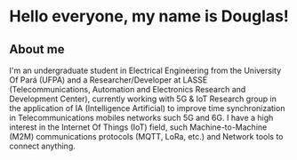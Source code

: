 # Hello everyone, my name is Douglas!

## About me
I'm an undergraduate student in Electrical Engineering from the University Of Pará (UFPA) and a Researcher/Developer at LASSE (Telecommunications, Automation and Electronics Research and Development Center), currently working with 5G & IoT Research group in the application of IA (Intelligence Artificial) to improve time synchronization in Telecommunications mobiles networks such 5G and 6G. I have a high interest in the Internet Of Things (IoT) field, such Machine-to-Machine (M2M) communications protocols (MQTT, LoRa, etc.) and Network tools to connect anything.
